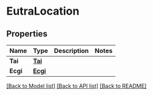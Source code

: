 # EutraLocation

## Properties
Name | Type | Description | Notes
------------ | ------------- | ------------- | -------------
**Tai** | [**Tai**](Tai.md) |  | 
**Ecgi** | [**Ecgi**](Ecgi.md) |  | 

[[Back to Model list]](../README.md#documentation-for-models) [[Back to API list]](../README.md#documentation-for-api-endpoints) [[Back to README]](../README.md)


